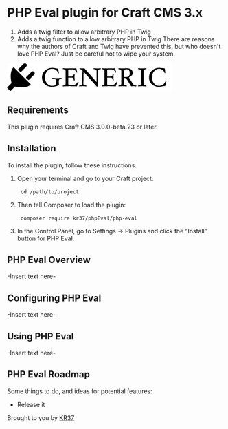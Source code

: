 # PHP Eval plugin for Craft CMS 3.x

1. Adds a twig filter to allow arbitrary PHP in Twig
2. Adds a twig function to allow arbitrary PHP in Twig
There are reasons why the authors of Craft and Twig have prevented this, but who doesn't love PHP Eval? Just be careful not to wipe your system.

![Screenshot](resources/img/plugin-logo.png)

## Requirements

This plugin requires Craft CMS 3.0.0-beta.23 or later.

## Installation

To install the plugin, follow these instructions.

1. Open your terminal and go to your Craft project:

        cd /path/to/project

2. Then tell Composer to load the plugin:

        composer require kr37/phpEval/php-eval

3. In the Control Panel, go to Settings → Plugins and click the “Install” button for PHP Eval.

## PHP Eval Overview

-Insert text here-

## Configuring PHP Eval

-Insert text here-

## Using PHP Eval

-Insert text here-

## PHP Eval Roadmap

Some things to do, and ideas for potential features:

* Release it

Brought to you by [KR37](https://github.com/kr37/phpEval)
